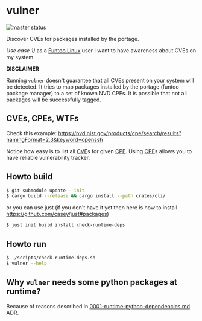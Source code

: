 # vulner
[![master status](https://github.com/mrl5/vulner/actions/workflows/rust-just.yaml/badge.svg?event=push)](https://github.com/mrl5/vulner/actions/workflows/rust-just.yaml)

Discover CVEs for packages installed by the portage.

*Use case 1)* as a [Funtoo Linux] user I want to have awareness about CVEs on my system

**DISCLAIMER**

Running `vulner` doesn't guarantee that all CVEs present on your system will be
detected. It tries to map packages installed by the portage (funtoo package
manager) to a set of known NVD CPEs. It is possible that not all packages will
be successfully tagged.


## CVEs, CPEs, WTFs
Check this example: https://nvd.nist.gov/products/cpe/search/results?namingFormat=2.3&keyword=openssh

Notice how easy is to list all [CVE]s for given [CPE]. Using [CPE]s allows you
to have reliable vulnerability tracker.


## Howto build
```bash
$ git submodule update --init
$ cargo build --release && cargo install --path crates/cli/
```
or you can use just (if you don't have it yet then here is how to install
https://github.com/casey/just#packages)
```bash
$ just init build install check-runtime-deps
```


## Howto run
```bash
$ ./scripts/check-runtime-deps.sh
$ vulner --help
```


## Why `vulner` needs some python packages at runtime?

Because of reasons described in
[0001-runtime-python-dependencies.md](crates/cpe-tag/docs/adr/0001-runtime-python-dependencies.md)
ADR.


[Funtoo Linux]: https://www.funtoo.org/
[CVE]: https://nvd.nist.gov/vuln
[CPE]: https://nvd.nist.gov/products/cpe
